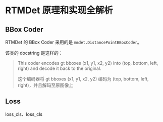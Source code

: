 # RTMDet 原理和实现全解析

## BBox Coder

RTMDet 的 BBox Coder 采用的是 `mmdet.DistancePointBBoxCoder`。

该类的 docstring 是这样的：
> This coder encodes gt bboxes (x1, y1, x2, y2) into (top, bottom, left, right) and decode it back to the original.
> 
> 这个编码器将 gt bboxes (x1, y1, x2, y2) 编码为 (top, bottom, left, right)，并且解码至原图像上

## Loss

loss_cls、loss_cls 
